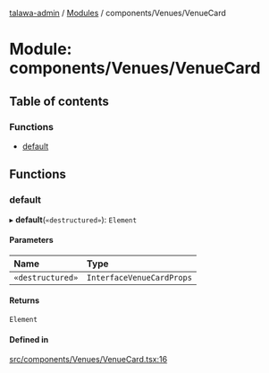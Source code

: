 [talawa-admin](../README.md) / [Modules](../modules.md) / components/Venues/VenueCard

# Module: components/Venues/VenueCard

## Table of contents

### Functions

- [default](components_Venues_VenueCard.md#default)

## Functions

### default

▸ **default**(`«destructured»`): `Element`

#### Parameters

| Name | Type |
| :------ | :------ |
| `«destructured»` | `InterfaceVenueCardProps` |

#### Returns

`Element`

#### Defined in

[src/components/Venues/VenueCard.tsx:16](https://github.com/AmitSharma512/talawa-admin/blob/2da9090/src/components/Venues/VenueCard.tsx#L16)
